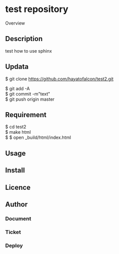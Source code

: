 test repository
====

Overview

## Description
test how to use sphinx

## Updata
$ git clone https://github.com/hayatofalcon/test2.git  

$ git add -A  
$ git commit -m"text"  
$ git push origin master  

## Requirement  
$ cd test2  
$ make html  
$ $ open _build/html/index.html  

## Usage

## Install

## Licence

## Author

### Document  

### Ticket  

### Deploy  